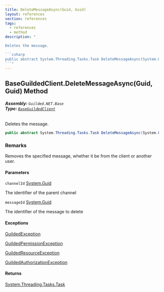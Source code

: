 ```yaml
---
title: DeleteMessageAsync(Guid, Guid)
layout: references
section: references
tags:
  - references
  - method
description: "

Deletes the message.

```csharp
public abstract System.Threading.Tasks.Task DeleteMessageAsync(System.Guid channelId, System.Guid messageId);
```"
---
```


## BaseGuildedClient.DeleteMessageAsync(Guid, Guid) Method
###### **Assembly:** `Guilded.NET.Base`<br/>**Type:** [`BaseGuildedClient`](BaseGuildedClient 'Guilded.NET.Base.BaseGuildedClient')

Deletes the message.

```csharp
public abstract System.Threading.Tasks.Task DeleteMessageAsync(System.Guid channelId, System.Guid messageId);
```

### Remarks
  
Removes the specified message, whether it be from the client or another user.
#### Parameters

<a name='Guilded.NET.Base.BaseGuildedClient.DeleteMessageAsync(System.Guid,System.Guid).channelId'></a>

`channelId` [System.Guid](https://docs.microsoft.com/en-us/dotnet/api/System.Guid 'System.Guid')

The identifier of the parent channel

<a name='Guilded.NET.Base.BaseGuildedClient.DeleteMessageAsync(System.Guid,System.Guid).messageId'></a>

`messageId` [System.Guid](https://docs.microsoft.com/en-us/dotnet/api/System.Guid 'System.Guid')

The identifier of the message to delete

#### Exceptions

[GuildedException](GuildedException 'Guilded.NET.Base.GuildedException')

[GuildedPermissionException](GuildedPermissionException 'Guilded.NET.Base.GuildedPermissionException')

[GuildedResourceException](GuildedResourceException 'Guilded.NET.Base.GuildedResourceException')

[GuildedAuthorizationException](GuildedAuthorizationException 'Guilded.NET.Base.GuildedAuthorizationException')

#### Returns
[System.Threading.Tasks.Task](https://docs.microsoft.com/en-us/dotnet/api/System.Threading.Tasks.Task 'System.Threading.Tasks.Task')